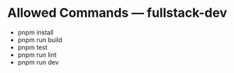 # Allowed Commands — fullstack-dev
- pnpm install
- pnpm run build
- pnpm test
- pnpm run lint
- pnpm run dev